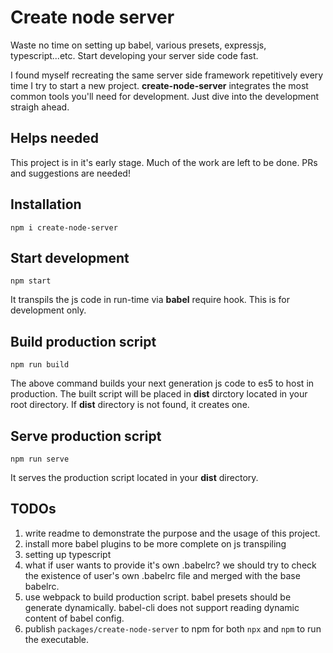 # Create node server

Waste no time on setting up babel, various presets, expressjs, typescript...etc.
Start developing your server side code fast.

I found myself recreating the same server side framework repetitively every time I try to
start a new project. **create-node-server** integrates the most common tools you'll need
for development. Just dive into the development straigh ahead.

## Helps needed

This project is in it's early stage. Much of the work are left to be done. PRs and suggestions are
needed!

## Installation

`npm i create-node-server`

## Start development

`npm start`

It transpils the js code in run-time via **babel** require hook. This is for development only.

## Build production script

`npm run build`

The above command builds your next generation js code to es5 to host in production.
The built script will be placed in **dist** dirctory located in your root directory.
If **dist** directory is not found, it creates one.

## Serve production script

`npm run serve`

It serves the production script located in your **dist** directory.

## TODOs

1. write readme to demonstrate the purpose and the usage of this project.
2. install more babel plugins to be more complete on js transpiling
3. setting up typescript
4. what if user wants to provide it's own .babelrc? we should try to check the existence of user's own
.babelrc file and merged with the base babelrc.
5. use webpack to build production script. babel presets should be generate dynamically. babel-cli does not support reading dynamic content of babel config.
6. publish `packages/create-node-server` to npm for both `npx` and `npm` to run the executable.